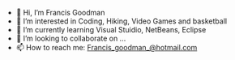 - 👋 Hi, I’m Francis Goodman
- 👀 I’m interested in Coding, Hiking, Video Games and basketball
- 🌱 I’m currently learning Visual Stuidio, NetBeans, Eclipse
- 💞️ I’m looking to collaborate on ...
- 📫 How to reach me: Francis_goodman_@hotmail.com

<!---
FreakyFranMan/FreakyFranMan is a ✨ special ✨ repository because its `README.md` (this file) appears on your GitHub profile.
You can click the Preview link to take a look at your changes.
--->
